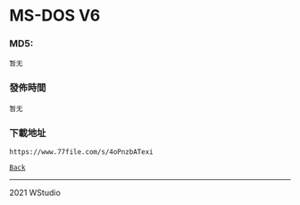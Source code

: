 # MS-DOS V6
### MD5:
`暂无` 
### 發佈時間
`暂无`
### 下載地址
`https://www.77file.com/s/4oPnzbATexi`
      
[`Back`](../)   
   
----------------------------------
2021 WStudio  

